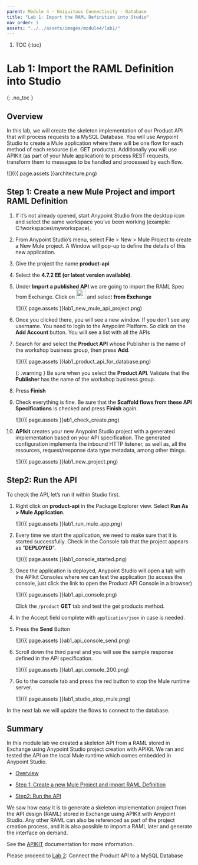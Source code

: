 ```yaml
---
parent: Module 4 - Uniquitous Connectivity - Database
title: "Lab 1: Import the RAML Definition into Studio"
nav_order: 1
assets: "../../assets/images/module4/lab1/"
---
```

1. TOC
{:toc}

# Lab 1: Import the RAML Definition into Studio
{: .no_toc }

## Overview

In this lab, we will create the skeleton implementation of our Product API that will process requests to a MySQL Database. You will use Anypoint Studio to create a Mule application where there will be one flow for each method of each resource (i.e. GET products). Additionally you will use APIKit (as part of your Mule application) to process REST requests, transform them to messages to be handled and processed by each flow.


![]({{ page.assets }}architecture.png)

## Step 1: Create a new Mule Project and import RAML Definition
1. If it’s not already opened, start Anypoint Studio from the desktop icon and select the same workspace you’ve been working (example: C:\workspaces\myworkspace).

2. From Anypoint Studio’s menu, select File > New > Mule Project to create a New Mule project. A Window will pop-up to define the details of this new application.

3. Give the project the name **product-api**

4. Select the **4.7.2 EE (or latest version available)**.

5. Under **Import a published API** we are going to import the RAML Spec from Exchange. Click on <img src="{{ page.assets }}plus_button.png" width="25px"> and select **from Exchange**

    ![]({{ page.assets }}lab1_new_mule_api_project.png)

6. Once you clicked there, you will see a new window. If you don’t see any username. You need to login to the Anypoiint Platform. So click on the **Add Account** button. You will see a list with all the APIs

7. Search for and select the **Product API** whose Publisher is the name of the workshop business group, then press  **Add**.

    ![]({{ page.assets }}lab1_product_api_for_database.png)

    {: .warning }
    Be sure when you select the **Product API**. Validate that the **Publisher** has the name of the workshop business group.

8. Press **Finish**

9. Check everything is fine. Be sure that the **Scaffold flows from these API Specifications** is checked and press **Finish** again.

    ![]({{ page.assets }}ab1_check_create.png)

10. **APIkit** creates your new Anypoint Studio project with a generated implementation based on your API specification. The generated configuration implements the inbound HTTP listener, as well as, all the resources, request/response data type metadata, among other things.

    ![]({{ page.assets }}lab1_new_project.png)

## Step2: Run the API
To check the API, let’s run it within Studio first.

1. Right click on **product-api** in the Package Explorer view. Select **Run As > Mule Application**.

    ![]({{ page.assets }}lab1_run_mule_app.png)

2. Every time we start the application, we need to make sure that it is started successfully. Check in the Console tab that the project appears as "**DEPLOYED**".

    ![]({{ page.assets }}lab1_console_started.png)

3. Once the application is deployed, Anypoint Studio will open a tab with the APIkit Consoles where we can test the application (to access the console, just click the link to open the Product API Console in a browser)

    ![]({{ page.assets }}lab1_api_console.png)

    Click the `/product` **GET** tab and test the get products method.

4. In the Accept field complete with `application/json` in case is needed.

5. Press the **Send** Button

    ![]({{ page.assets }}ab1_api_console_send.png)

6. Scroll down the third panel and you will see the sample response defined in the API specification.

    ![]({{ page.assets }}lab1_api_console_200.png)

7. Go to the console tab and press the red button to stop the Mule runtime server.

    ![]({{ page.assets }}lab1_studio_stop_mule.png)


In the next lab we will update the flows to connect to the database.

## Summary
In this module lab we created a skeleton API from a RAML stored in Exchange using Anypoint Studio project creation with APIKit. We ran and tested the API on the local Mule runtime which comes embedded in Anypoint Studio.

- [Overview](#overview)

- [Step 1: Create a new Mule Project and import RAML Definition](#step-1-create-a-new-mule-project-and-import-raml-definition)

- [Step2: Run the API](#step2-run-the-api)

We saw how easy it is to generate a skeleton implementation project from the API design (RAML) stored in Exchange using APIKit with Anypoint Studio. Any other RAML can also be referenced as part of the project creation process, and it is also possible to import a RAML later and generate the interface on demand.

See the [APIKIT](https://docs.mulesoft.com/apikit/latest/) documentation for more information.

Please proceed to [Lab 2](./lab-2): Connect the Product API to a MySQL Database
